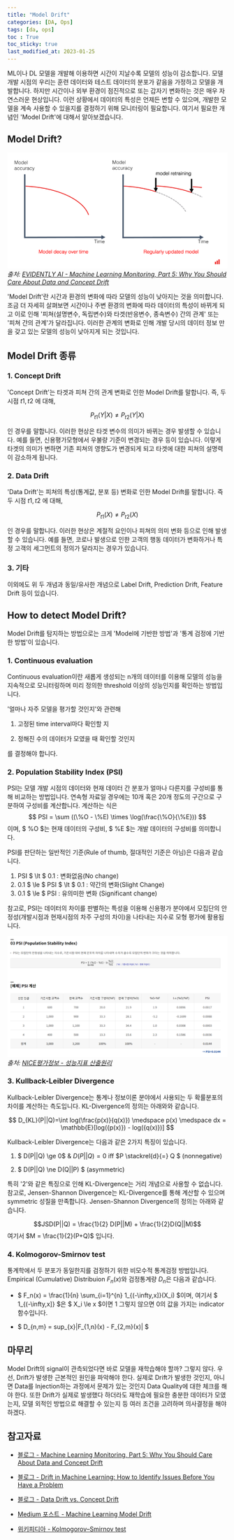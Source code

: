 ```yaml
---
title: "Model Drift"
categories: [DA, Ops]
tags: [da, ops]
toc : True
toc_sticky: true
last_modified_at: 2023-01-25
---
```


ML이나 DL 모델을 개발해 이용하면 시간이 지날수록 모델의 성능이 감소합니다. 모델 개발 시점의 우리는 훈련 데이터와 테스트 데이터의 분포가 같음을 가정하고 모델을 개발합니다. 하지만 시간이나 외부 환경이 점진적으로 또는 갑자기 변화하는 것은 매우 자연스러운 현상입니다. 이런 상황에서 데이터의 특성은 언제든 변할 수 있으며, 개발한 모델을 계속 사용할 수 있을지를 결정하기 위해 모니터링이 필요합니다. 여기서 필요한 개념인 'Model Drift'에 대해서 알아보겠습니다. 


## Model Drift?

![example of model drift](/assets/img/230125_drift_example.png)
*출처: [EVIDENTLY AI - Machine Learning Monitoring, Part 5: Why You Should Care About Data and Concept Drift](https://www.evidentlyai.com/blog/machine-learning-monitoring-data-and-concept-drift)*

'Model Drift'란 시간과 환경의 변화에 따라 모델의 성능이 낮아지는 것을 의미합니다. 조금 더 자세히 살펴보면 시간이나 주변 환경의 변화에 따라 데이터의 특성이 바뀌게 되고 이로 인해 '피쳐(설명변수, 독립변수)와 타겟(반응변수, 종속변수) 간의 관계' 또는 '피쳐 간의 관계'가 달라집니다. 이러한 관계의 변화로 인해 개발 당시의 데이터 정보 만을 갖고 있는 모델의 성능이 낮아지게 되는 것입니다.

## Model Drift 종류

### 1. Concept Drift
'Concept Drift'는 타겟과 피쳐 간의 관계 변화로 인한 Model Drift를 말합니다. 즉, 두 시점 $t1, t2$ 에 대해,

$$ P_{t1}(Y |X) \ne P_{t2}(Y|X) $$

인 경우를 말합니다. 이러한 현상은 타겟 변수의 의미가 바뀌는 경우 발생할 수 있습니다. 예를 들면, 신용평가모형에서 우불량 기준이 변경되는 경우 등이 있습니다. 이렇게 타겟의 의미가 변하면 기존 피쳐의 영향도가 변경되게 되고 타겟에 대한 피쳐의 설명력이 감소하게 됩니다.

### 2. Data Drift
'Data Drift'는 피쳐의 특성(통계값, 분포 등) 변화로 인한 Model Drift를 말합니다. 즉 두 시점 $t1, t2$ 에 대해,

$$ P_{t1}(X) \ne P_{t2}(X) $$

인 경우를 말합니다. 이러한 현상은 계절적 요인이나 피쳐의 의미 변화 등으로 인해 발생할 수 있습니다. 예를 들면, 코로나 발생으로 인한 고객의 행동 데이터가 변화하거나 특정 고객의 세그먼트의 정의가 달라지는 경우가 있습니다.


### 3. 기타 
이외에도 위 두 개념과 동일/유사한 개념으로 Label Drift, Prediction Drift, Feature Drift 등이 있습니다.


## How to detect Model Drift?
Model Drift를 탐지하는 방법으로는 크게 'Model에 기반한 방법'과 '통계 검정에 기반한 방법'이 있습니다. 

### 1. Continuous evaluation
Continuous evaluation이란 새롭게 생성되는 n개의 데이터를 이용해 모델의 성능을 지속적으로 모니터링하며 미리 정의한 threshold 이상의 성능인지를 확인하는 방법입니다.

'얼마나 자주 모델을 평가할 것인지'와 관련해 

1) 고정된 time interval마다 확인할 지    

2) 정해진 수의 데이터가 모였을 때 확인할 것인지   

를 결정해야 합니다.

### 2. Population Stability Index (PSI)
PSI는 모델 개발 시점의 데이터와 현재 데이터 간 분포가 얼마나 다른지를 구성비를 통해 비교하는 방법입니다. 
연속형 자료일 경우에는 10개 혹은 20개 정도의 구간으로 구분하여 구성비를 계산합니다. 
계산하는 식은 $$ PSI = \sum ((\%O - \%E) \times \log(\frac{\%O}{\%E})) $$ 이며, $ \%O $는 현재 데이터의 구성비, $ \%E $는 개발 데이터의 구성비를 의미합니다. 

PSI를 판단하는 일반적인 기준(Rule of thumb, 절대적인 기준은 아님)은 다음과 같습니다.

1. PSI $ \lt $ 0.1 : 변화없음(No change)
2. 0.1 $ \le $ PSI $ \lt $ 0.1 : 약간의 변화(Slight Change)
3. 0.1 $ \le $ PSI : 유의미한 변화 (Significant change)

참고로, PSI는 데이터의 차이를 판별하는 특성을 이용해 신용평가 분야에서 모집단의 안정성(개발시점과 현재시점의 차주 구성의 차이)을 나타내는 지수로 모형 평가에 활용됩니다. 

![example of psi](/assets/img/230125_drift_psi.png)
*출처: [NICE평가정보 - 성능지표 산출원리](https://www.niceinfo.co.kr/creditrating/bi_score_4.nice)*

<!-- ![Picture title](230121_model_drift_psi.png) -->

### 3. Kullback-Leibler Divergence
Kullback-Leibler Divergence는 통계나 정보이론 분야에서 사용되는 두 확률분포의 차이를 계산하는 측도입니다. KL-Divergence의 정의는 아래와와 같습니다.

$$ D_{KL}(P||Q)=\int log(\frac{p(x)}{q(x)}) \medspace p(x) \medspace dx = \mathbb{E}[log({p(x)}) - log({q(x)})] $$ 

Kullback-Leibler Divergence는 다음과 같은 2가지 특징이 있습니다.

1. $ D(P||Q) \ge 0$ & $D(P||Q) = 0$ iff $P \stackrel{d}{=} Q $ (nonnegative)   

2. $ D(P||Q) \ne D(Q||P) $ (asymmetric)   

특히 '2'와 같은 특징으로 인해 KL-Divergence는 거리 개념으로 사용할 수 없습니다. 참고로, Jensen-Shannon Divergence는 KL-Divergence를 통해 계산할 수 있으며 symmetric 성질을 만족합니다. Jensen-Shannon Divergence의 정의는 아래와 같습니다.

$$JSD(P||Q) = \frac{1}{2} D(P||M) + \frac{1}{2}D(Q||M)$$ 
여기서 $M = \frac{1}{2}(P+Q)$ 입니다.

### 4. Kolmogorov-Smirnov test
통계학에서 두 분포가 동일한지를 검정하기 위한 비모수적 통계검정 방법입니다. Empirical (Cumulative) Distribuion $F_n(x)$와 검정통계량 $D_n$은 다음과 같습니다.
- $ F_n(x) = \frac{1}{n} \sum_{i=1}^{n} 1_{(-\infty,x]}(X_i) $이며, 여기서 $ 1_{(-\infty,x]} $은 $ X_i \le x $이면 1 그렇지 않으면 0의 값을 가지는 indicator 함수입니다.

- $ D_{n,m} = sup_{x}|F_{1,n}(x) - F_{2,m}(x)| $

## 마무리
Model Drift의 signal이 관측되었다면 바로 모델을 재학습해야 할까? 그렇지 않다. 우선, Drift가 발생한 근본적인 원인을 파악해야 한다. 실제로 Drift가 발생한 것인지, 아니면 Data를 Injection하는 과정에서 문제가 있는 것인지 Data Quality에 대한 체크를 해야 한다. 또한 Drift가 실제로 발생했다 하더라도 재학습에 필요한 충분한 데이터가 모였는지, 모델 외적인 방법으로 해결할 수 있는지 등 여러 조건을 고려하며 의사결정을 해야 하겠다.



## 참고자료

- [블로그 - Machine Learning Monitoring, Part 5: Why You Should Care About Data and Concept Drift](https://www.evidentlyai.com/blog/machine-learning-monitoring-data-and-concept-drift)



- [블로그 - Drift in Machine Learning: How to Identify Issues Before You Have a Problem](https://www.fiddler.ai/blog/drift-in-machine-learning-how-to-identify-issues-before-you-have-a-problem)

- [블로그 - Data Drift vs. Concept Drift](https://deepchecks.com/data-drift-vs-concept-drift-what-are-the-main-differences/)


- [Medium 포스트 - Machine Learning Model Drift](https://towardsdatascience.com/machine-learning-model-drift-9cc43ad530d6)

- [위키피디아 - Kolmogorov–Smirnov test](https://en.wikipedia.org/wiki/Kolmogorov%E2%80%93Smirnov_test)





